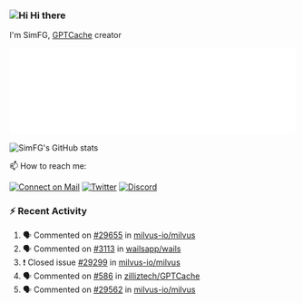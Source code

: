 ### <img src='https://qpluspicture.oss-cn-beijing.aliyuncs.com/6LjjQA/Hi.gif' alt='Hi' width="24"/> Hi there

I'm SimFG, [GPTCache](https://github.com/zilliztech/GPTCache) creator

![Metrics 👋](/metrics.plugin.followup.user.svg)

![SimFG's GitHub stats](https://github-readme-stats.vercel.app/api?username=SimFG&show_icons=true&theme=radical&count_private=true)

📫 How to reach me:

[![Connect on Mail](https://img.shields.io/badge/Ask%20me-anything-1abc9c.svg)](mailto:1142838399@qq.com)
[![Twitter](https://img.shields.io/twitter/follow/FogSim?style=social)](https://twitter.com/FogSim)
[![Discord](https://img.shields.io/discord/1092648432495251507?label=Discord&logo=discord)](https://discord.gg/Q8C6WEjSWV)

### :zap: Recent Activity

<!--START_SECTION:activity-->
1. 🗣 Commented on [#29655](https://github.com/milvus-io/milvus/issues/29655) in [milvus-io/milvus](https://github.com/milvus-io/milvus)
2. 🗣 Commented on [#3113](https://github.com/wailsapp/wails/issues/3113) in [wailsapp/wails](https://github.com/wailsapp/wails)
3. ❗️ Closed issue [#29299](https://github.com/milvus-io/milvus/issues/29299) in [milvus-io/milvus](https://github.com/milvus-io/milvus)
4. 🗣 Commented on [#586](https://github.com/zilliztech/GPTCache/issues/586) in [zilliztech/GPTCache](https://github.com/zilliztech/GPTCache)
5. 🗣 Commented on [#29562](https://github.com/milvus-io/milvus/issues/29562) in [milvus-io/milvus](https://github.com/milvus-io/milvus)
<!--END_SECTION:activity-->

